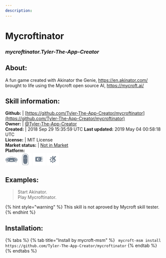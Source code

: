```yaml
---  
description:   
---  
```

# Mycroftinator  
### _mycroftinator.Tyler-The-App-Creator_  
## About:  
A fun game created with Akinator the Genie, https://en.akinator.com/
brought to life using the Mycroft open source AI, https://mycroft.ai/

## Skill information:  
**Github:** | [https://github.com/Tyler-The-App-Creator/mycroftinator](https://github.com/Tyler-The-App-Creator/mycroftinator)  
**Owner:** | [@Tyler-The-App-Creator](https://github.com/Tyler-The-App-Creator)  
**Created:** | 2018 Sep 29 15:35:59 UTC  **Last updated:** 2019 May 04 00:58:18 UTC  
**License:** | MIT License  
**Market status:** | [Not in Market](https://market.mycroft.ai/skill/)  
**Platform:**  
 ![](../.gitbook/assets/mark-1-icon.png)  ![](../.gitbook/assets/mark-2-icon.png)  ![](../.gitbook/assets/picroft-icon.png)  ![](../.gitbook/assets/kde.png)   
## Examples:  
> Start Akinator.  
> Play Mycroftinator.  
  
{% hint style="warning" %}
This skill is not aproved by Mycroft skill tester.
{% endhint %}
    
## Installation:  
{% tabs %}
{% tab title="Install by mycroft-msm" %}
``` mycroft-msm install https://github.com/Tyler-The-App-Creator/mycroftinator```
{% endtab %}
  {% endtabs %}
  